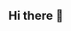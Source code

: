 ## Hi there 👋

<!--

**This is hiddenchat-app:**

🙋‍♀️ This is the official hiddenchat repository
🌈 Contributions: You can download the source code directly and compile it into an apk for testing, as well as submit suggestions for new features and feedback on bugs.
👩‍💻 hiddenchat is always in development, and new features and bug fixes will come soon
🍿 The first version is coming soon
🧙 100% secure, decentralized, anonymous, no backdoors
-->
